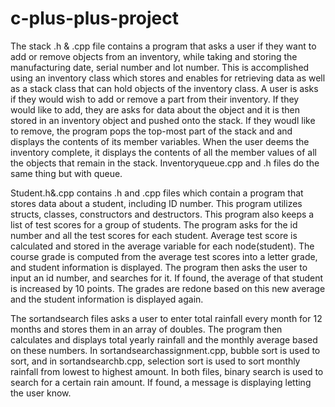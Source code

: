 # c-plus-plus-project

The stack .h & .cpp file contains a program that asks a user if they want to add or remove objects from an inventory, while taking and storing the manufacturing date, serial number and lot number. This is accomplished using an inventory class which stores and enables for retrieving data as well as a stack class that can hold objects of the inventory class. A user is asks if they would wish to add or remove a part from their inventory. If they would like to add, they are asks for data about the object and it is then stored in an inventory object and pushed onto the stack. If they woudl like to remove, the program pops the top-most part of the stack and and displays the contents of its member variables. When the user deems the inventory complete, it displays the contents of all the member values of all the objects that remain in the stack. Inventoryqueue.cpp and .h files do the same thing but with queue.

Student.h&.cpp contains .h and .cpp files which contain a program that stores data about a student, including ID number. This program utilizes structs, classes, constructors and destructors. This program also keeps a list of test scores for a group of students. The program asks for the id number and all the test scores for each student. Average test score is calculated and stored in the average variable for each node(student). The course grade is computed from the average test scores into a letter grade, and student information is displayed. The program then asks the user to input an id number, and searches for it. If found, the average of that student is increased by 10 points. The grades are redone based on this new average and the student information is displayed again.

The sortandsearch files asks a user to enter total rainfall every month for 12 months and stores them in an array of doubles. The program then calculates and displays total yearly rainfall and the monthly average based on these numbers. In sortandsearchassignment.cpp, bubble sort is used to sort, and in sortandsearchb.cpp, selection sort is used to sort monthly rainfall from lowest to highest amount. In both files, binary search is used to search for a certain rain amount. If found, a message is displaying letting the user know.
